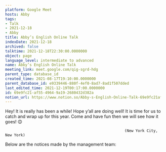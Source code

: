 ```yaml
---
platform: Google Meet
hosts: Abby
tags:
- Talk
- 2021-12-18
- Abby
title: Abby’s English Online Talk
indexDate: 2021-12-18
archived: false
talktime: 2021-12-18T22:30:00.0000000
object: page
language_level: intermediate to advanced
name: Abby’s English Online Talk
meeting_link: meet.google.com/qig-sgrd-hdg
parent_type: database_id
created_time: 2021-08-17T19:10:00.0000000
parent_database_id: e9339446-880f-4ef0-8ad7-8ad1f507dded
last_edited_time: 2021-12-19T00:17:00.0000000
id: 69e9fc21-af55-4964-9a19-2680432d382a
notion_url: https://www.notion.so/Abby-s-English-Online-Talk-69e9fc21af5549649a192680432d382a
---
```


Hey! It is really has been a while! Hope y’all are doing well! It is time for us to catch and wrap up for this year. Come and have fun then we will see how it goes! 😊



                                                          (New York City, New York)



Below are the notices made by the management team:


